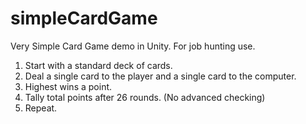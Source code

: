 # simpleCardGame
Very Simple Card Game demo in Unity. For job hunting use.

1. Start with a standard deck of cards.
2. Deal a single card to the player and a single card to the computer.
3. Highest wins a point.
4. Tally total points after 26 rounds. (No advanced checking)
5. Repeat.
